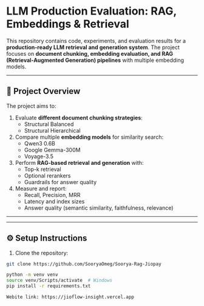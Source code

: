 # LLM Production Evaluation: RAG, Embeddings & Retrieval

This repository contains code, experiments, and evaluation results for a **production-ready LLM retrieval and generation system**. The project focuses on **document chunking, embedding evaluation, and RAG (Retrieval-Augmented Generation) pipelines** with multiple embedding models.

---

## 🚀 Project Overview

The project aims to:

1. Evaluate **different document chunking strategies**:
   - Structural Balanced
   - Structural Hierarchical
2. Compare multiple **embedding models** for similarity search:
   - Qwen3 0.6B
   - Google Gemma-300M
   - Voyage-3.5
3. Perform **RAG-based retrieval and generation** with:
   - Top-k retrieval
   - Optional rerankers
   - Guardrails for answer quality
4. Measure and report:
   - Recall, Precision, MRR
   - Latency and index sizes
   - Answer quality (semantic similarity, faithfulness, relevance)

---

---

## ⚙️ Setup Instructions

1. Clone the repository:

```bash
git clone https://github.com/SooryaOmeg/Soorya-Rag-Jiopay

python -m venv venv
source venv/Scripts/activate  # Windows
pip install -r requirements.txt

Webite link: https://jioflow-insight.vercel.app


```
